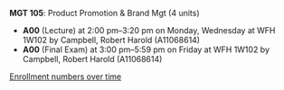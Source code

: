 **MGT 105**: Product Promotion & Brand Mgt (4 units)

- **A00** (Lecture) at 2:00 pm–3:20 pm on Monday, Wednesday at WFH 1W102 by Campbell, Robert Harold (A11068614)
- **A00** (Final Exam) at 3:00 pm–5:59 pm on Friday at WFH 1W102 by Campbell, Robert Harold (A11068614)

[Enrollment numbers over time](./MGT105.tsv)
